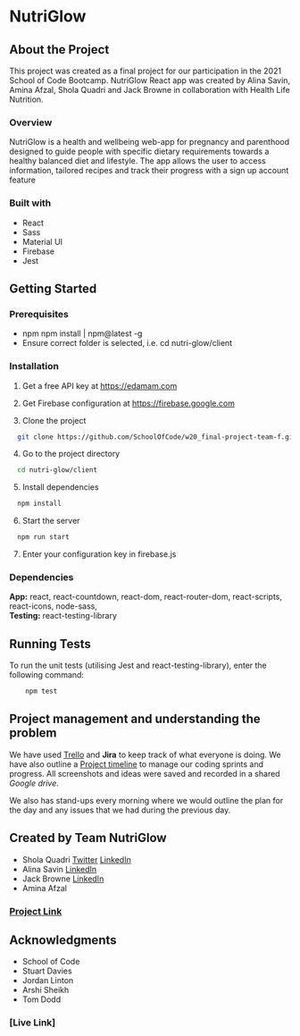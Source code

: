 # NutriGlow

## About the Project

This project was created as a final project for our participation in the 2021 School of Code Bootcamp. NutriGlow React app was created by Alina Savin, Amina Afzal, Shola Quadri and Jack Browne in collaboration with Health Life Nutrition.

### Overview

NutriGlow is a health and wellbeing web-app for pregnancy and parenthood designed to guide people with specific dietary requirements towards a healthy balanced diet and lifestyle. The app allows the user to access information, tailored recipes and track their progress with a sign up account feature

### Built with

- React
- Sass
- Material UI
- Firebase
- Jest

## Getting Started

### Prerequisites

- npm
  npm install | npm@latest -g
- Ensure correct folder is selected, i.e. cd nutri-glow/client

### Installation

1. Get a free API key at https://edamam.com
2. Get Firebase configuration at https://firebase.google.com

3. Clone the project

```bash
  git clone https://github.com/SchoolOfCode/w20_final-project-team-f.git
```

4. Go to the project directory

```bash
  cd nutri-glow/client
```

5. Install dependencies

```bash
  npm install
```

6. Start the server

```bash
  npm run start
```

7. Enter your configuration key in firebase.js

### Dependencies

**App:** react, react-countdown, react-dom, react-router-dom, react-scripts, react-icons, node-sass,  
**Testing:** react-testing-library

## Running Tests

To run the unit tests (utilising Jest and react-testing-library), enter the following command:

```bash
    npm test
```

## Project management and understanding the problem

We have used [Trello](https://trello.com/b/upYLypOD/team-f-final-project) and **Jira** to keep track of what everyone is doing. We have also outline a [Project timeline](https://docs.google.com/spreadsheets/d/1xzCqbwaTbaTGuGkP9K4_n0n45luToIkwK0QMOIoKTI4/edit#gid=0) to manage our coding sprints and progress. All screenshots and ideas were saved and recorded in a shared _Google drive_.

We also has stand-ups every morning where we would outline the plan for the day and any issues that we had during the previous day.

## Created by Team NutriGlow

- Shola Quadri [Twitter](https://twitter.com/codewurld1) [LinkedIn](linkedin.com/in/shola-quadri-bb6797205/)
- Alina Savin [LinkedIn](https://www.linkedin.com/in/alina-savin-40142982/)
- Jack Browne [LinkedIn](https://www.linkedin.com/in/jack-b-618710141/)
- Amina Afzal

### [Project Link](https://github.com/SchoolOfCode/w20_final-project-team-f)

## Acknowledgments

- School of Code
- Stuart Davies
- Jordan Linton
- Arshi Sheikh
- Tom Dodd

### [Live Link]
